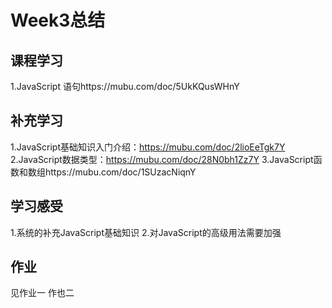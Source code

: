# Week3总结
## 课程学习
1.JavaScript 语句https://mubu.com/doc/5UkKQusWHnY
## 补充学习
1.JavaScript基础知识入门介绍：https://mubu.com/doc/2lioEeTgk7Y
2.JavaScript数据类型：https://mubu.com/doc/28N0bh1Zz7Y
3.JavaScript函数和数组https://mubu.com/doc/1SUzacNiqnY

## 学习感受
1.系统的补充JavaScript基础知识
2.对JavaScript的高级用法需要加强

## 作业
见作业一
作也二

